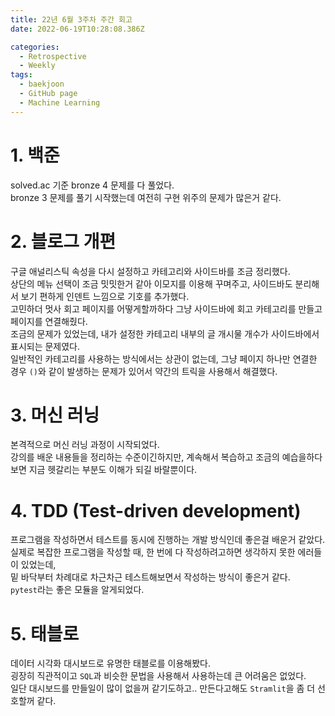 ```yaml
---
title: 22년 6월 3주차 주간 회고
date: 2022-06-19T10:28:08.386Z

categories:
  - Retrospective
  - Weekly
tags:
  - baekjoon
  - GitHub page
  - Machine Learning
---
```


# 1. 백준
solved.ac 기준 bronze 4 문제를 다 풀었다.  
bronze 3 문제를 풀기 시작했는데 여전히 구현 위주의 문제가 많은거 같다.  

# 2. 블로그 개편
구글 애널리스틱 속성을 다시 설정하고 카테고리와 사이드바를 조금 정리했다.  
상단의 메뉴 선택이 조금 밋밋한거 같아 이모지를 이용해 꾸며주고, 사이드바도 분리해서 보기 편하게 인덴트 느낌으로 기호를 추가했다.  
고민하더 멋사 회고 페이지를 어떻게할까하다 그냥 사이드바에 회고 카테고리를 만들고 페이지를 연결해줬다.  
조금의 문제가 있었는데, 내가 설정한 카테고리 내부의 글 개시물 개수가 사이드바에서 표시되는 문제였다.  
일반적인 카테고리를 사용하는 방식에서는 상관이 없는데, 그냥 페이지 하나만 연결한 경우 `()`와 같이 발생하는 문제가 있어서 약간의 트릭을 사용해서 해결했다.

# 3. 머신 러닝
본격적으로 머신 러닝 과정이 시작되었다.  
강의를 배운 내용들을 정리하는 수준이긴하지만, 계속해서 복습하고 조금의 예습을하다보면 지금 헷갈리는 부분도 이해가 되길 바랄뿐이다.  

# 4. TDD (Test-driven development)
프로그램을 작성하면서 테스트를 동시에 진행하는 개발 방식인데 좋은걸 배운거 같았다.  
실제로 복잡한 프로그램을 작성할 때, 한 번에 다 작성하려고하면 생각하지 못한 에러들이 있었는데,  
밑 바닥부터 차례대로 차근차근 테스트해보면서 작성하는 방식이 좋은거 같다.  
`pytest`라는 좋은 모듈을 알게되었다.

# 5. 태블로
데이터 시각화 대시보드로 유명한 태블로를 이용해봤다.  
굉장히 직관적이고 `SQL`과 비슷한 문법을 사용해서 사용하는데 큰 어려움은 없었다.  
일단 대시보드를 만들일이 많이 없을꺼 같기도하고.. 만든다고해도 `Stramlit`을 좀 더 선호할꺼 같다.